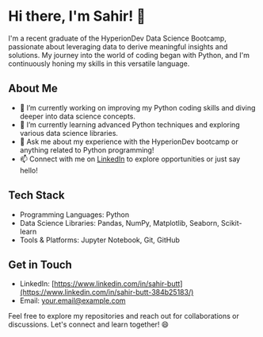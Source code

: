 # Hi there, I'm Sahir! 👋

I'm a recent graduate of the HyperionDev Data Science Bootcamp, passionate about leveraging data to derive meaningful insights and solutions. My journey into the world of coding began with Python, and I'm continuously honing my skills in this versatile language.

## About Me
- 🔭 I’m currently working on improving my Python coding skills and diving deeper into data science concepts.
- 🌱 I’m currently learning advanced Python techniques and exploring various data science libraries.
- 💬 Ask me about my experience with the HyperionDev bootcamp or anything related to Python programming!
- 📫 Connect with me on [LinkedIn](https://www.linkedin.com/in/sahir-butt-384b25183/) to explore opportunities or just say hello!

## Tech Stack
- Programming Languages: Python
- Data Science Libraries: Pandas, NumPy, Matplotlib, Seaborn, Scikit-learn
- Tools & Platforms: Jupyter Notebook, Git, GitHub

## Get in Touch
- LinkedIn: [https://www.linkedin.com/in/sahir-butt](https://www.linkedin.com/in/sahir-butt-384b25183/)
- Email: your.email@example.com

Feel free to explore my repositories and reach out for collaborations or discussions. Let's connect and learn together! 😄
